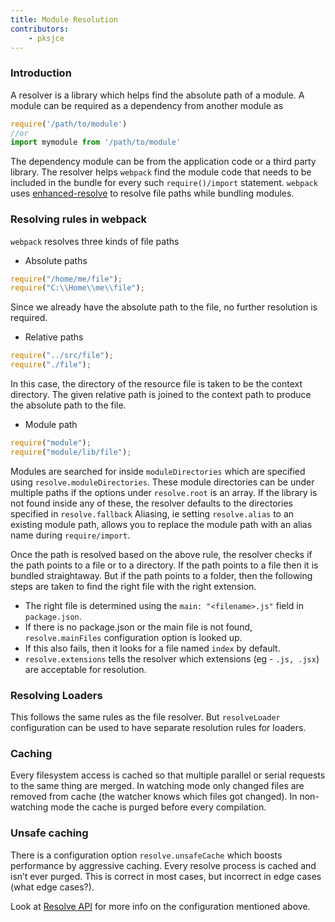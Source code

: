 ```yaml
---
title: Module Resolution
contributors:
    - pksjce
---
```


### Introduction

A resolver is a library which helps find the absolute path of a module.
A module can be required as a dependency from another module as 

```js
require('/path/to/module')
//or 
import mymodule from '/path/to/module'
```

The dependency module can be from the application code or a third party library. The resolver helps 
`webpack` find the module code that needs to be included in the bundle for every such `require()/import` statement.
`webpack` uses [enhanced-resolve](https://github.com/webpack/enhanced-resolve) to resolve file paths while bundling modules.

### Resolving rules in webpack

`webpack` resolves three kinds of file paths

* Absolute paths

```js
require("/home/me/file");
require("C:\\Home\\me\\file");
```

Since we already have the absolute path to the file, no further resolution is required.

* Relative paths

```js
require("../src/file");
require("./file");
```

In this case, the directory of the resource file is taken to be the context directory. The given relative path is joined to the context path to produce the absolute path to the file.

* Module path

```js
require("module");
require("module/lib/file");
```

Modules are searched for inside `moduleDirectories` which are specified using `resolve.moduleDirectories`. These module directories can be under multiple paths if the options under `resolve.root` is an array.
If the library is not found inside any of these, the resolver defaults to the directories specified in `resolve.fallback`
Aliasing, ie setting `resolve.alias` to an existing module path, allows you to replace the module path with an alias name during `require/import`.

Once the path is resolved based on the above rule, the resolver checks if the path points to a file or to a directory. If the path points to a file then it is bundled straightaway.
But if the path points to a folder, then the following steps are taken to find the right file with the right extension.
* The right file is determined using the `main: "<filename>.js"` field in `package.json`. 
* If there is no package.json or the main file is not found, `resolve.mainFiles` configuration option is looked up.
* If this also fails, then it looks for a file named `index` by default.
* `resolve.extensions` tells the resolver which extensions (eg - `.js, .jsx`) are acceptable for resolution.

### Resolving Loaders

This follows the same rules as the file resolver. But `resolveLoader` configuration can be used to have separate resolution rules for loaders.

### Caching
Every filesystem access is cached so that multiple parallel or serial requests to the same thing are merged. In watching mode only changed files are removed from cache (the watcher knows which files got changed). In non-watching mode the cache is purged before every compilation.

### Unsafe caching
There is a configuration option `resolve.unsafeCache` which boosts performance by aggressive caching.
Every resolve process is cached and isn’t ever purged. This is correct in most cases, but incorrect in edge cases (what edge cases?).

Look at [Resolve API](../api/module-resolution) for more info on the configuration mentioned above.



